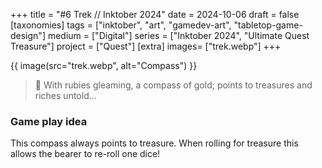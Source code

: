 +++
title = "#6 Trek // Inktober 2024"
date = 2024-10-06
draft =  false
[taxonomies]
tags = ["inktober", "art", "gamedev-art", "tabletop-game-design"]
medium = ["Digital"]
series = ["Inktober 2024", "Ultimate Quest Treasure"]
project = ["Quest"]
[extra]
images= ["trek.webp"]
+++

{{ image(src="trek.webp", alt="Compass") }}

> 🧭 With rubies gleaming, a compass of gold; points to treasures and riches untold...

### Game play idea

This compass always points to treasure. When rolling for treasure this allows the bearer to re-roll one dice!
